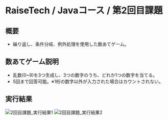 # RaiseTech / Javaコース / 第2回目課題
## 概要
* 繰り返し、条件分岐、例外処理を使用した数あてゲーム。

## 数あてゲーム説明
* 乱数(0~9)を3つ生成し、3つの数字のうち、どれか1つの数字を当てる。
* 5回まで回答可能。※1桁の数字以外が入力された場合はカウントされない。

## 実行結果
![2回目課題_実行結果1](https://user-images.githubusercontent.com/88490921/192405624-ae4a4f63-89bd-4478-94eb-b15a37ba405d.png)
![2回目課題_実行結果2](https://user-images.githubusercontent.com/88490921/192405649-d571434e-7725-4552-97ed-61132f6c8f1c.png)
